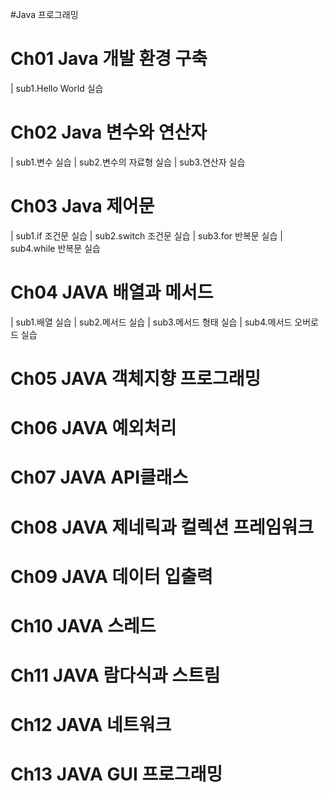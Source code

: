 #Java 프로그래밍

# **Ch01 Java 개발 환경 구축**  
| sub1.Hello World 실습
# **Ch02 Java 변수와 연산자**
| sub1.변수 실습
| sub2.변수의 자료형 실습
| sub3.연산자 실습
# **Ch03 Java 제어문**  
| sub1.if 조건문 실습
| sub2.switch 조건문 실습
| sub3.for 반복문 실습
| sub4.while 반복문 실습
# **Ch04 JAVA 배열과 메서드** 
| sub1.배열 실습
| sub2.메서드 실습
| sub3.메서드 형태 실습
| sub4.메서드 오버로드 실습
# **Ch05 JAVA 객체지향 프로그래밍**  
# **Ch06 JAVA 예외처리**  
# **Ch07 JAVA API클래스**  
# **Ch08 JAVA 제네릭과 컬렉션 프레임워크**  
# **Ch09 JAVA 데이터 입출력**  
# **Ch10 JAVA 스레드**  
# **Ch11 JAVA 람다식과 스트림**  
# **Ch12 JAVA 네트워크**  
# **Ch13 JAVA GUI 프로그래밍**  

